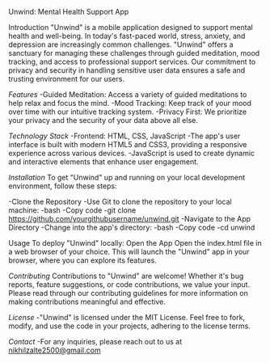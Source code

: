 Unwind: Mental Health Support App

Introduction
"Unwind" is a mobile application designed to support mental health and well-being. In today's fast-paced world, stress, anxiety, and depression are increasingly common challenges. "Unwind" offers a sanctuary for managing these challenges through guided meditation, mood tracking, and access to professional support services. Our commitment to privacy and security in handling sensitive user data ensures a safe and trusting environment for our users.

*Features*
-Guided Meditation: Access a variety of guided meditations to help relax and focus the mind.
-Mood Tracking: Keep track of your mood over time with our intuitive tracking system.
-Privacy First: We prioritize your privacy and the security of your data above all else.

*Technology Stack*
-Frontend: HTML, CSS, JavaScript
-The app's user interface is built with modern HTML5 and CSS3, providing a responsive experience across various devices.
-JavaScript is used to create dynamic and interactive elements that enhance user engagement.


*Installation*
To get "Unwind" up and running on your local development environment, follow these steps:

-Clone the Repository
-Use Git to clone the repository to your local machine:
-bash
-Copy code
-git clone https://github.com/yourgithubusername/unwind.git
-Navigate to the App Directory
-Change into the app's directory:
-bash
-Copy code
-cd unwind

Usage
To deploy "Unwind" locally:
Open the App
Open the index.html file in a web browser of your choice.
This will launch the "Unwind" app in your browser, where you can explore its features.


*Contributing*
Contributions to "Unwind" are welcome! Whether it's bug reports, feature suggestions, or code contributions, we value your input.
Please read through our contributing guidelines for more information on making contributions meaningful and effective.

*License*
-"Unwind" is licensed under the MIT License. Feel free to fork, modify, and use the code in your projects, adhering to the license terms.

*Contact*
-For any inquiries, please reach out to us at nikhilzalte2500@gmail.com
